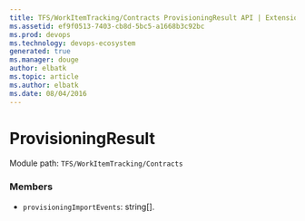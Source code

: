 ```yaml
---
title: TFS/WorkItemTracking/Contracts ProvisioningResult API | Extensions for Azure DevOps Services
ms.assetid: ef9f0513-7403-cb8d-5bc5-a1668b3c92bc
ms.prod: devops
ms.technology: devops-ecosystem
generated: true
ms.manager: douge
author: elbatk
ms.topic: article
ms.author: elbatk
ms.date: 08/04/2016
---
```


# ProvisioningResult

Module path: `TFS/WorkItemTracking/Contracts`


### Members

* `provisioningImportEvents`: string[]. 

